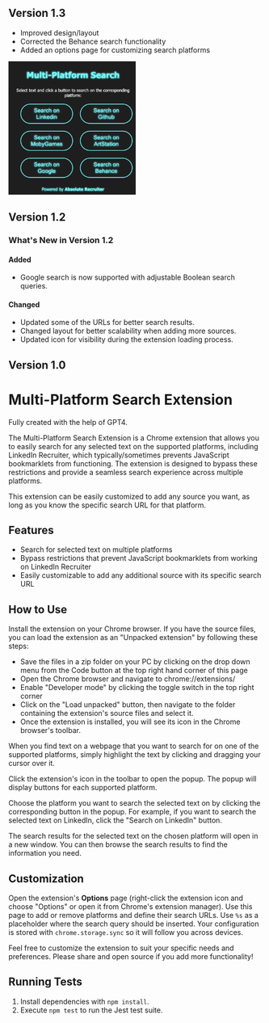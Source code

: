 ## Version 1.3
- Improved design/layout
- Corrected the Behance search functionality
- Added an options page for customizing search platforms

<img src="./screenshot2.png" alt="Extension Screenshot" width="50%" />

## Version 1.2

### What's New in Version 1.2

#### Added
- Google search is now supported with adjustable Boolean search queries.

#### Changed
- Updated some of the URLs for better search results.
- Changed layout for better scalability when adding more sources.
- Updated icon for visibility during the extension loading process.



## Version 1.0
# Multi-Platform Search Extension
Fully created with the help of GPT4.

The Multi-Platform Search Extension is a Chrome extension that allows you to easily search for any selected text on the supported platforms, including LinkedIn Recruiter, which typically/sometimes prevents JavaScript bookmarklets from functioning. The extension is designed to bypass these restrictions and provide a seamless search experience across multiple platforms.

This extension can be easily customized to add any source you want, as long as you know the specific search URL for that platform.

## Features

- Search for selected text on multiple platforms
- Bypass restrictions that prevent JavaScript bookmarklets from working on LinkedIn Recruiter
- Easily customizable to add any additional source with its specific search URL

## How to Use

Install the extension on your Chrome browser. If you have the source files, you can load the extension as an "Unpacked extension" by following these steps:

- Save the files in a zip folder on your PC by clicking on the drop down menu from the Code button at the top right hand corner of this page
- Open the Chrome browser and navigate to chrome://extensions/
- Enable "Developer mode" by clicking the toggle switch in the top right corner
- Click on the "Load unpacked" button, then navigate to the folder containing the extension's source files and select it.
- Once the extension is installed, you will see its icon in the Chrome browser's toolbar.

When you find text on a webpage that you want to search for on one of the supported platforms, simply highlight the text by clicking and dragging your cursor over it.

Click the extension's icon in the toolbar to open the popup. The popup will display buttons for each supported platform.

Choose the platform you want to search the selected text on by clicking the corresponding button in the popup. For example, if you want to search the selected text on LinkedIn, click the "Search on LinkedIn" button.

The search results for the selected text on the chosen platform will open in a new window. You can then browse the search results to find the information you need.


## Customization

Open the extension's **Options** page (right-click the extension icon and choose "Options" or open it from Chrome's extension manager). Use this page to add or remove platforms and define their search URLs. Use `%s` as a placeholder where the search query should be inserted. Your configuration is stored with `chrome.storage.sync` so it will follow you across devices.

Feel free to customize the extension to suit your specific needs and preferences. Please share and open source if you add more functionality!

## Running Tests

1. Install dependencies with `npm install`.
2. Execute `npm test` to run the Jest test suite.
